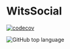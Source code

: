 # WitsSocial

[![codecov](https://codecov.io/gh/thatosenoamadi007/WitsSocial/branch/karabo_new/graph/badge.svg?token=IXSPEZR9GH)](https://codecov.io/gh/thatosenoamadi007/WitsSocial)

 <img alt="GitHub top language" src="https://img.shields.io/github/languages/top/thatosenoamadi007/WitsSocial">



